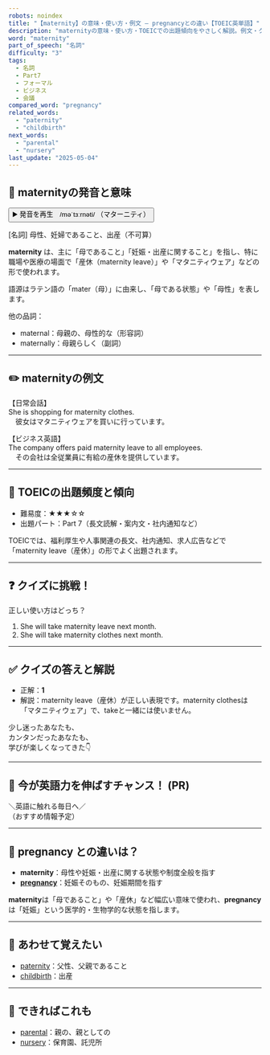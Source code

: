 ```yaml
---
robots: noindex
title: "【maternity】の意味・使い方・例文 ― pregnancyとの違い【TOEIC英単語】"
description: "maternityの意味・使い方・TOEICでの出題傾向をやさしく解説。例文・クイズ付きでpregnancyとの違いもわかりやすく学べます。"
word: "maternity"
part_of_speech: "名詞"
difficulty: "3"
tags:
  - 名詞
  - Part7
  - フォーマル
  - ビジネス
  - 会議
compared_word: "pregnancy"
related_words:
  - "paternity"
  - "childbirth"
next_words:
  - "parental"
  - "nursery"
last_update: "2025-05-04"
---
```


## 🔰 maternityの発音と意味

<button class="play-audio" onclick="playTTS('maternity')">
  <span class="play-audio-main">
    ▶️ 発音を再生　/məˈtɜːrnəti/
  </span>
  <span class="play-audio-sub">
    （マターニティ）
  </span>
</button>

[名詞] 母性、妊婦であること、出産（不可算）

**maternity** は、主に「母であること」「妊娠・出産に関すること」を指し、特に職場や医療の場面で「産休（maternity leave）」や「マタニティウェア」などの形で使われます。

語源はラテン語の「mater（母）」に由来し、「母である状態」や「母性」を表します。

他の品詞：  
- maternal：母親の、母性的な（形容詞）
- maternally：母親らしく（副詞）

---

## ✏️ maternityの例文

【日常会話】  
She is shopping for maternity clothes.  
　彼女はマタニティウェアを買いに行っています。

【ビジネス英語】  
The company offers paid maternity leave to all employees.  
　その会社は全従業員に有給の産休を提供しています。

---

## 🎯 TOEICの出題頻度と傾向

- 難易度：★★★☆☆
- 出題パート：Part 7（長文読解・案内文・社内通知など）

TOEICでは、福利厚生や人事関連の長文、社内通知、求人広告などで「maternity leave（産休）」の形でよく出題されます。

---

## ❓ クイズに挑戦！

正しい使い方はどっち？

1. She will take maternity leave next month.  
2. She will take maternity clothes next month.

---

## ✅ クイズの答えと解説

- 正解：**1**
- 解説：maternity leave（産休）が正しい表現です。maternity clothesは「マタニティウェア」で、takeと一緒には使いません。

少し迷ったあなたも、  
カンタンだったあなたも、  
学びが楽しくなってきた👇️

---

## 🚀 今が英語力を伸ばすチャンス！ (PR)

<div class="info-center">
＼英語に触れる毎日へ／<br>  
（おすすめ情報予定）
</div>

---

## 🤔  pregnancy との違いは？

- **maternity**：母性や妊娠・出産に関する状態や制度全般を指す
- **[pregnancy](/word/pregnancy)**：妊娠そのもの、妊娠期間を指す

**maternity**は「母であること」や「産休」など幅広い意味で使われ、**pregnancy**は「妊娠」という医学的・生物学的な状態を指します。

---

## 🧩 あわせて覚えたい

- [paternity](/word/paternity)：父性、父親であること
- [childbirth](/word/childbirth)：出産

---

## 📖 できればこれも

- [parental](/word/parental)：親の、親としての
- [nursery](/word/nursery)：保育園、託児所

<!-- cvid: aid43_bid34 -->
